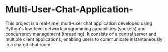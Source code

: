 # Multi-User-Chat-Application-
This project is a real-time, multi-user chat application developed using Python's low-level network programming capabilities (sockets) and concurrency management (threading). It consists of a central server and multiple client applications, enabling users to communicate instantaneously in a shared chat room.
